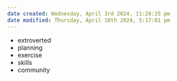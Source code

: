 ```yaml
---
date created: Wednesday, April 3rd 2024, 11:28:25 pm
date modified: Thursday, April 18th 2024, 5:17:01 pm
---
```

- extroverted
- planning
- exercise
- skills
- community